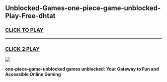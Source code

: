
## Unblocked-Games-one-piece-game-unblocked-Play-Free-dhtat
<h3>
<a href="https://premium76.site?title=one-piece-game-unblocked&ref=17A">CLICK TO PLAY</a></h3>
<hr>

<h3>
<a href="https://premium76.site?title=one-piece-game-unblocked&ref=17A">CLICK 2 PLAY</a>
  
</h3>

<a href="https://premium76.site?title=one-piece-game-unblocked&ref=17A"><img src="https://clearcache.store/games.png"></a>


**one-piece-game-unblocked games unblocked: Your Gateway to Fun and Accessible Online Gaming**
